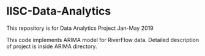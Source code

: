 # IISC-Data-Analytics
This repository is for Data Analytics Project Jan-May 2019

This code implements ARIMA model for RiverFlow data. Detailed description of project is inside ARIMA directory.
